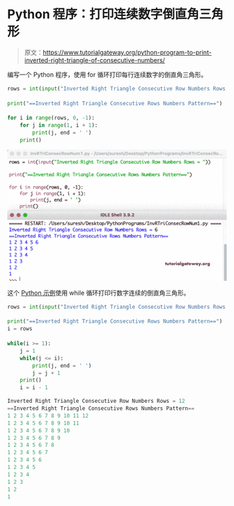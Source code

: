 # Python 程序：打印连续数字倒直角三角形

> 原文：<https://www.tutorialgateway.org/python-program-to-print-inverted-right-triangle-of-consecutive-numbers/>

编写一个 Python 程序，使用 for 循环打印每行连续数字的倒直角三角形。

```py
rows = int(input("Inverted Right Triangle Consecutive Row Numbers Rows = "))

print("==Inverted Right Triangle Consecutive Rows Numbers Pattern==")

for i in range(rows, 0, -1):
    for j in range(1, i + 1):
        print(j, end = ' ')
    print()
```

![Python Program to Print Inverted Right Triangle of Consecutive Numbers](img/ffcab155877e2e2fdae4c113bb573512.png)

这个 [Python 示例](https://www.tutorialgateway.org/python-programming-examples/)使用 while 循环打印行数字连续的倒直角三角形。

```py
rows = int(input("Inverted Right Triangle Consecutive Row Numbers Rows = "))

print("==Inverted Right Triangle Consecutive Rows Numbers Pattern==")
i = rows

while(i >= 1):
    j = 1
    while(j <= i):
        print(j, end = ' ')
        j = j + 1
    print()
    i = i - 1
```

```py
Inverted Right Triangle Consecutive Row Numbers Rows = 12
==Inverted Right Triangle Consecutive Rows Numbers Pattern==
1 2 3 4 5 6 7 8 9 10 11 12 
1 2 3 4 5 6 7 8 9 10 11 
1 2 3 4 5 6 7 8 9 10 
1 2 3 4 5 6 7 8 9 
1 2 3 4 5 6 7 8 
1 2 3 4 5 6 7 
1 2 3 4 5 6 
1 2 3 4 5 
1 2 3 4 
1 2 3 
1 2 
1 
```